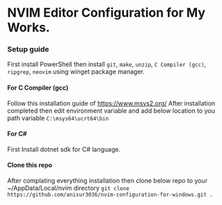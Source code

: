 # NVIM Editor Configuration for My Works.

### Setup guide

First install PowerShell then install `git`, `make`, `unzip`, `C Compiler (gcc)`, `ripgrep`, `neovim` using winget package manager.

#### For C Compiler (gcc)

Follow this installation guide of https://www.msys2.org/
After installation completed then edit environment variable and add below location to you path variable
`C:\msys64\ucrt64\bin`

#### For C#

First Install dotnet sdk for C# language.

#### Clone this repo

After complating everything installation then clone below repo to your ~/AppData/Local/nvim directory
`git clone https://github.com/anisur3036/nvim-configuration-for-windows.git .`
